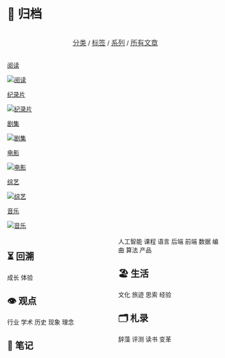 # 🌳 归档


<center>  
  <br>
  <a href="https://blog.ralvines.top/friend/"><font face="LXGW WenKai Screen" size=3 color="#333333">分类</font></a> / <a href="https://blog.ralvines.top/board/"><font face="LXGW WenKai Screen" size=3 color="#333333">标签</font></a> / <a href="https://blog.ralvines.top/praise/"><font face="LXGW WenKai Screen" size=3 color="#333333">系列</font></a> / <a href="https://blog.ralvines.top/praise/"><font face="LXGW WenKai Screen" size=3 color="#333333">所有文章</font></a>
  <br>
</center>

<br>
<div class="subpage-box"><div class="subpage-box-cover"><a href="books/" data-pjax-state=""><p class="image-caption">阅读</p><img alt="阅读" data-src="https://cos.pinlyu.com/culture/books/cover.webp" src="https://cos.pinlyu.com/culture/books/cover.webp" data-loaded="true"></a></div><div class="subpage-box-cover"><a href="documentaries/" data-pjax-state=""><p class="image-caption">纪录片</p><img alt="纪录片" data-src="https://cos.pinlyu.com/culture/documentaries/cover.webp" src="https://cos.pinlyu.com/culture/documentaries/cover.webp" data-loaded="true"></a></div><div class="subpage-box-cover"><a href="series/" data-pjax-state=""><p class="image-caption">剧集</p><img alt="剧集" data-src="https://cos.pinlyu.com/culture/series/cover.webp" src="https://cos.pinlyu.com/culture/series/cover.webp" data-loaded="true"></a></div><div class="subpage-box-cover"><a href="movies/" data-pjax-state=""><p class="image-caption">电影</p><img alt="电影" data-src="https://cos.pinlyu.com/culture/movies/cover.webp" src="https://cos.pinlyu.com/culture/movies/cover.webp" data-loaded="true"></a></div><div class="subpage-box-cover"><a href="variety-show/" data-pjax-state=""><p class="image-caption">综艺</p><img alt="综艺" data-src="https://cos.pinlyu.com/culture/variety-show/cover.webp" src="https://cos.pinlyu.com/culture/variety-show/cover.webp" data-loaded="true"></a></div><div class="subpage-box-cover"><a href="music/" data-pjax-state=""><p class="image-caption">音乐</p><img alt="音乐" data-src="https://cos.pinlyu.com/culture/music/cover.webp" src="https://cos.pinlyu.com/culture/music/cover.webp" data-loaded="true"></a></div></div>



<br>
<div style="column-count: 2">

## ⏳ 回溯
 成长
 体验

## 👁 观点

 行业
 学术
 历史
 现象
 理念

## 📔 笔记

 人工智能
 课程
 语言
 后端
 前端
 数据
 编曲
 算法
 产品

## 🏖 生活 

 文化
 旅迹
 思索
 经验

## 🗂️ 札录

 辞藻
 评测
 读书
 变革

</div>
